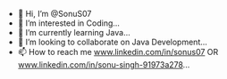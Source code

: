 - 👋 Hi, I’m @SonuS07
- 👀 I’m interested in Coding...
- 🌱 I’m currently learning Java...
- 💞️ I’m looking to collaborate on Java Development...
- 📫 How to reach me www.linkedin.com/in/sonus07  OR www.linkedin.com/in/sonu-singh-91973a278...

<!---
SonuS07/SonuS07 is a ✨ special ✨ repository because its `README.md` (this file) appears on your GitHub profile.
You can click the Preview link to take a look at your changes.
--->
